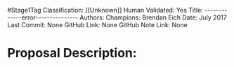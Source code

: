 #Stage1Tag
Classification: [[Unknown]]
Human Validated: Yes
Title: -------------error---------------
Authors: 
Champions: Brendan Eich
Date: July 2017
Last Commit: None
GitHub Link: None
GitHub Note Link: None

# Proposal Description:
# 
